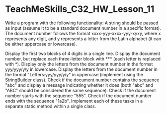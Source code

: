 # TeachMeSkills_C32_HW_Lesson_11
Write a program with the following functionality: A string should be passed as input (assume it to be a standard document number in a specific format).
The document number follows the format xxxx-yyy-xxxx-yyy-xyxy, where x represents any digit, and y represents a letter from the Latin alphabet (it can be either uppercase or lowercase).

Display the first two blocks of 4 digits in a single line.
Display the document number, but replace each three-letter block with *** (each letter is replaced with *).
Display only the letters from the document number in the format yyy/yyy/y/y in lowercase.
Display the letters from the document number in the format "Letters:yyy/yyy/y/y" in uppercase (implement using the StringBuilder class).
Check if the document number contains the sequence "abc" and display a message indicating whether it does (both "abc" and "ABC" should be considered the same sequence).
Check if the document number starts with the sequence "555".
Check if the document number ends with the sequence "1a2b".
Implement each of these tasks in a separate static method within a single class.
